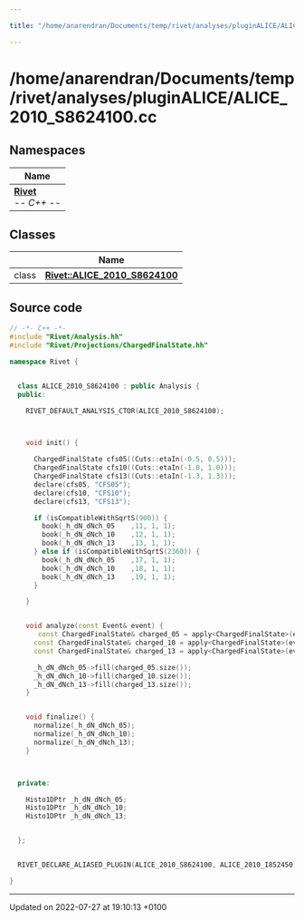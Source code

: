 ```yaml
---

title: "/home/anarendran/Documents/temp/rivet/analyses/pluginALICE/ALICE_2010_S8624100.cc"

---
```


# /home/anarendran/Documents/temp/rivet/analyses/pluginALICE/ALICE_2010_S8624100.cc



## Namespaces

| Name           |
| -------------- |
| **[Rivet](http://example.org/namespaces/namespacerivet/)** <br>-*- C++ -*-  |

## Classes

|                | Name           |
| -------------- | -------------- |
| class | **[Rivet::ALICE_2010_S8624100](http://example.org/classes/classrivet_1_1alice__2010__s8624100/)**  |




## Source code

```cpp
// -*- C++ -*-
#include "Rivet/Analysis.hh"
#include "Rivet/Projections/ChargedFinalState.hh"

namespace Rivet {


  class ALICE_2010_S8624100 : public Analysis {
  public:

    RIVET_DEFAULT_ANALYSIS_CTOR(ALICE_2010_S8624100);



    void init() {

      ChargedFinalState cfs05((Cuts::etaIn(-0.5, 0.5)));
      ChargedFinalState cfs10((Cuts::etaIn(-1.0, 1.0)));
      ChargedFinalState cfs13((Cuts::etaIn(-1.3, 1.3)));
      declare(cfs05, "CFS05");
      declare(cfs10, "CFS10");
      declare(cfs13, "CFS13");

      if (isCompatibleWithSqrtS(900)) {
        book(_h_dN_dNch_05    ,11, 1, 1);
        book(_h_dN_dNch_10    ,12, 1, 1);
        book(_h_dN_dNch_13    ,13, 1, 1);
      } else if (isCompatibleWithSqrtS(2360)) {
        book(_h_dN_dNch_05    ,17, 1, 1);
        book(_h_dN_dNch_10    ,18, 1, 1);
        book(_h_dN_dNch_13    ,19, 1, 1);
      }

    }


    void analyze(const Event& event) {
       const ChargedFinalState& charged_05 = apply<ChargedFinalState>(event, "CFS05");
      const ChargedFinalState& charged_10 = apply<ChargedFinalState>(event, "CFS10");
      const ChargedFinalState& charged_13 = apply<ChargedFinalState>(event, "CFS13");

      _h_dN_dNch_05->fill(charged_05.size());
      _h_dN_dNch_10->fill(charged_10.size());
      _h_dN_dNch_13->fill(charged_13.size());
    }


    void finalize() {
      normalize(_h_dN_dNch_05);
      normalize(_h_dN_dNch_10);
      normalize(_h_dN_dNch_13);
    }



  private:

    Histo1DPtr _h_dN_dNch_05;
    Histo1DPtr _h_dN_dNch_10;
    Histo1DPtr _h_dN_dNch_13;


  };


  RIVET_DECLARE_ALIASED_PLUGIN(ALICE_2010_S8624100, ALICE_2010_I852450);

}
```


-------------------------------

Updated on 2022-07-27 at 19:10:13 +0100
